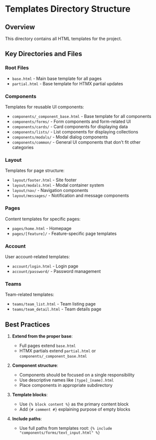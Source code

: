 # Templates Directory Structure

## Overview
This directory contains all HTML templates for the project.

## Key Directories and Files

### Root Files
- `base.html` - Main base template for all pages
- `partial.html` - Base template for HTMX partial updates

### Components
Templates for reusable UI components:
- `components/_component_base.html` - Base template for all components
- `components/forms/` - Form components and form-related UI
- `components/cards/` - Card components for displaying data
- `components/lists/` - List components for displaying collections
- `components/modals/` - Modal dialog components 
- `components/common/` - General UI components that don't fit other categories

### Layout
Templates for page structure:
- `layout/footer.html` - Site footer
- `layout/modals.html` - Modal container system
- `layout/nav/` - Navigation components
- `layout/messages/` - Notification and message components

### Pages
Content templates for specific pages:
- `pages/home.html` - Homepage
- `pages/[feature]/` - Feature-specific page templates

### Account
User account-related templates:
- `account/login.html` - Login page
- `account/password/` - Password management

### Teams
Team-related templates:
- `teams/team_list.html` - Team listing page
- `teams/team_detail.html` - Team details page

## Best Practices

1. **Extend from the proper base**:
   - Full pages extend `base.html`
   - HTMX partials extend `partial.html` or `components/_component_base.html`

2. **Component structure**:
   - Components should be focused on a single responsibility
   - Use descriptive names like `[type]_[name].html`
   - Place components in appropriate subdirectory

3. **Template blocks**:
   - Use `{% block content %}` as the primary content block
   - Add `{# comment #}` explaining purpose of empty blocks

4. **Include paths**:
   - Use full paths from templates root: `{% include "components/forms/text_input.html" %}`